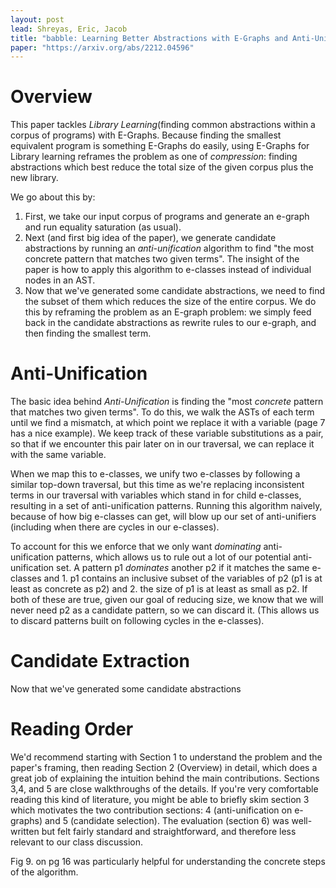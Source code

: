 ```yaml
---
layout: post
lead: Shreyas, Eric, Jacob
title: "babble: Learning Better Abstractions with E-Graphs and Anti-Unification"
paper: "https://arxiv.org/abs/2212.04596"
---
```


# Overview

This paper tackles _Library Learning_(finding common abstractions within a corpus of programs) with E-Graphs. Because finding the smallest equivalent program is something E-Graphs do easily, using E-Graphs for Library learning reframes the problem as one of _compression_: finding abstractions which best reduce the total size of the given corpus plus the new library. 

We go about this by:

1. First, we take our input corpus of programs and generate an e-graph and run equality saturation (as usual).
2. Next (and first big idea of the paper), we generate candidate abstractions by running an _anti-unification_ algorithm to find "the most concrete pattern that matches two given terms". The insight of the paper is how to apply this algorithm to e-classes instead of individual nodes in an AST.
3. Now that we've generated some candidate abstractions, we need to find the subset of them which reduces the size of the entire corpus. We do this by reframing the problem as an E-graph problem: we simply feed back in the candidate abstractions as rewrite rules to our e-graph, and then finding the smallest term.

# Anti-Unification

The basic idea behind _Anti-Unification_ is finding the "most _concrete_ pattern that matches two given terms". To do this, we walk the ASTs of each term until we find a mismatch, at which point we replace it with a variable (page 7 has a nice example). We keep track of these variable substitutions as a pair, so that if we encounter this pair later on in our traversal, we can replace it with the same variable. 

When we map this to e-classes, we unify two e-classes by following a similar top-down traversal, but this time as we're replacing inconsistent terms in our traversal with variables which stand in for child e-classes, resulting in a set of anti-unification patterns. Running this algorithm naively, because of how big e-classes can get, will blow up our set of anti-unifiers (including when there are cycles in our e-classes). 

To account for this we enforce that we only want _dominating_ anti-unification patterns, which allows us to rule out a lot of our potential anti-unification set. A pattern p1 _dominates_ another p2 if it matches the same e-classes and 1. p1 contains an inclusive subset of the variables of p2 (p1 is at least as concrete as p2) and 2. the size of p1 is at least as small as p2. If both of these are true, given our goal of reducing size, we know that we will never need p2 as a candidate pattern, so we can discard it. (This allows us to discard patterns built on following cycles in the e-classes). 

# Candidate Extraction

Now that we've generated some candidate abstractions



# Reading Order
We'd recommend starting with Section 1 to understand the problem and the paper's framing, then reading Section 2 (Overview) in detail, which does a great job of explaining the intuition behind the main contributions. Sections 3,4, and 5 are close walkthroughs of the details. If you're very comfortable reading this kind of literature, you might be able to briefly skim section 3 which motivates the two contribution sections: 4 (anti-unification on e-graphs) and 5 (candidate selection). The evaluation (section 6) was well-written but felt fairly standard and straightforward, and therefore less relevant to our class discussion.  

Fig 9. on pg 16 was particularly helpful for understanding the concrete steps of the algorithm. 
